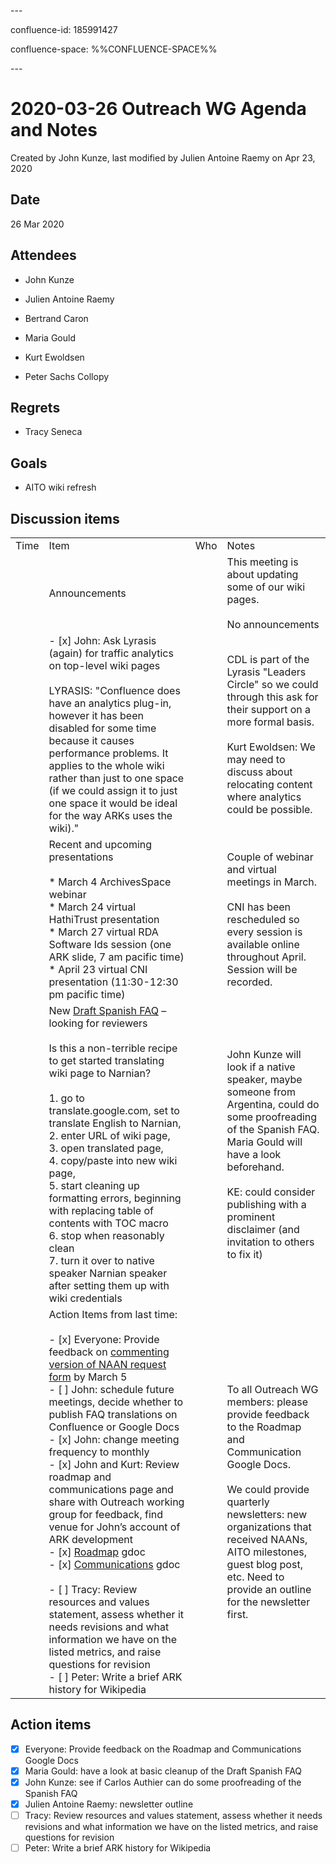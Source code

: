 \---

confluence-id: 185991427

confluence-space: %%CONFLUENCE-SPACE%%

\---

2020-03-26 Outreach WG Agenda and Notes
=======================================

Created by John Kunze, last modified by Julien Antoine Raemy on Apr 23, 2020

Date
----

26 Mar 2020

Attendees
---------

*   John Kunze
    
*   Julien Antoine Raemy
*   Bertrand Caron
*   Maria Gould
*   Kurt Ewoldsen
*   Peter Sachs Collopy

Regrets
-------

*   Tracy Seneca

Goals
-----

*   AITO wiki refresh

Discussion items
----------------

|     |     |     |     |
| --- | --- | --- | --- |
| Time | Item | Who | Notes |
|     | Announcements |     | This meeting is about updating some of our wiki pages.<br><br>No announcements |
|     | - [x] John: Ask Lyrasis (again) for traffic analytics on top-level wiki pages<br><br>LYRASIS: "Confluence does have an analytics plug-in, however it has been disabled for some time because it causes performance problems. It applies to the whole wiki rather than just to one space (if we could assign it to just one space it would be ideal for the way ARKs uses the wiki)." |     | CDL is part of the Lyrasis "Leaders Circle" so we could through this ask for their support on a more formal basis.<br><br>Kurt Ewoldsen: We may need to discuss about relocating content where analytics could be possible. |
|     | Recent and upcoming presentations<br><br>*   March 4 ArchivesSpace webinar<br>*   March 24 virtual HathiTrust presentation<br>*   March 27 virtual RDA Software Ids session (one ARK slide, 7 am pacific time)<br>*   April 23 virtual CNI presentation (11:30-12:30 pm pacific time) |     | Couple of webinar and virtual meetings in March.<br><br>CNI has been rescheduled so every session is available online throughout April. Session will be recorded. |
|     | New [Draft Spanish FAQ](https://wiki.lyrasis.org/display/ARKs/Draft+FAQ+sobre+identificadores+ARK) – looking for reviewers<br><br>Is this a non-terrible recipe to get started translating wiki page to Narnian?<br><br>1.  go to translate.google.com, set to translate English to Narnian,<br>2.  enter URL of wiki page,<br>3.  open translated page,<br>4.  copy/paste into new wiki page,<br>5.  start cleaning up formatting errors, beginning with replacing table of contents with TOC macro<br>6.  stop when reasonably clean<br>7.  turn it over to native speaker Narnian speaker after setting them up with wiki credentials |     | John Kunze will look if a native speaker, maybe someone from Argentina, could do some proofreading of the Spanish FAQ. Maria Gould will have a look beforehand.<br><br>KE: could consider publishing with a prominent disclaimer (and invitation to others to fix it) |
|     | Action Items from last time:<br><br>- [x] Everyone: Provide feedback on [commenting version of NAAN request form](https://docs.google.com/document/d/1vzpVz_eAfLvKKCmDW1VwJWMpUU-i8r6Xprw_-oQ59j4/edit?disco=AAAAI9E2XaM&ts=5e472660&usp=comment_email_document&usp_dm=truea) by March 5<br>- [ ] John: schedule future meetings, decide whether to publish FAQ translations on Confluence or Google Docs<br>- [x] John: change meeting frequency to monthly<br>- [x] John and Kurt: Review roadmap and communications page and share with Outreach working group for feedback, find venue for John’s account of ARK development<br>- [x] [Roadmap](https://docs.google.com/document/d/12KAQVFgU9YFBtLqm44q6bVxLJ3bCgysDsdFM5WSgYjw/edit?usp=sharing) gdoc<br>- [x] [Communications](https://docs.google.com/document/d/16A8cPMMt-Z4v_XxrP1RFXtqE6WnluX7nJf0GqrpFeoc/edit?usp=sharing) gdoc<br><br>- [ ] Tracy: Review resources and values statement, assess whether it needs revisions and what information we have on the listed metrics, and raise questions for revision<br>- [ ] Peter: Write a brief ARK history for Wikipedia |     | To all Outreach WG members: please provide feedback to the Roadmap and Communication Google Docs.<br><br>We could provide quarterly newsletters: new organizations that received NAANs, AITO milestones, guest blog post, etc. Need to provide an outline for the newsletter first. |

Action items
------------

- [x] Everyone: Provide feedback on the Roadmap and Communications Google Docs
- [x] Maria Gould: have a look at basic cleanup of the Draft Spanish FAQ
- [x] John Kunze: see if Carlos Authier can do some proofreading of the Spanish FAQ
- [x] Julien Antoine Raemy: newsletter outline
- [ ] Tracy: Review resources and values statement, assess whether it needs revisions and what information we have on the listed metrics, and raise questions for revision
- [ ] Peter: Write a brief ARK history for Wikipedia